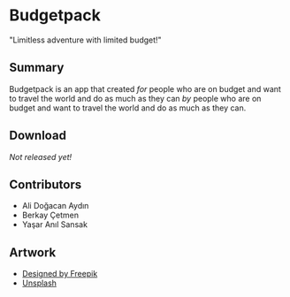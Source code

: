 # Budgetpack
"Limitless adventure with limited budget!"

## Summary
  Budgetpack is an app that created *for* people who are on budget and want to travel the world and do as much as they can *by* people who are on budget and want to travel the world and do as much as they can.
  
## Download
<!-- Google Play link goes here -->
*Not released yet!*

## Contributors
* Ali Doğacan Aydın
* Berkay Çetmen
* Yaşar Anıl Sansak

## Artwork
* [Designed by Freepik](http://www.freepik.com)
* [Unsplash](https://unsplash.com/)
